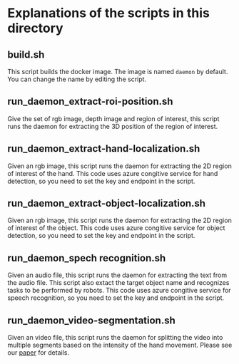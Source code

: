 # Explanations of the scripts in this directory
## build.sh
This script builds the docker image. The image is named `daemon` by default. You can change the name by editing the script.
## run_daemon_extract-roi-position.sh
Give the set of rgb image, depth image and region of interest, this script runs the daemon for extracting the 3D position of the region of interest.

## run_daemon_extract-hand-localization.sh
Given an rgb image, this script runs the daemon for extracting the 2D region of interest of the hand. This code uses azure congitive service for hand detection, so you need to set the key and endpoint in the script.

## run_daemon_extract-object-localization.sh
Given an rgb image, this script runs the daemon for extracting the 2D region of interest of the object. This code uses azure congitive service for object detection, so you need to set the key and endpoint in the script.

## run_daemon_spech recognition.sh
Given an audio file, this script runs the daemon for extracting the text from the audio file. This script also extact the target object name and recognizes tasks to be performed by robots. This code uses azure congitive service for speech recognition, so you need to set the key and endpoint in the script.

## run_daemon_video-segmentation.sh
Given an video file, this script runs the daemon for splitting the video into multiple segments based on the intensity of the hand movement. Please see our [paper](https://arxiv.org/abs/2212.10787) for details.